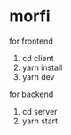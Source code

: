 # morfi

for frontend
1. cd client
2. yarn install
3. yarn dev

for backend
1. cd server
2. yarn start
